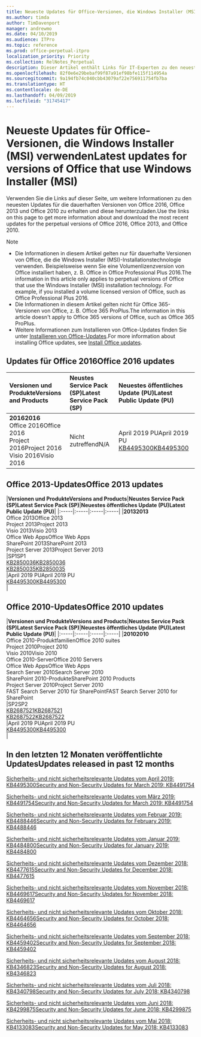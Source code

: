 ```yaml
---
title: Neueste Updates für Office-Versionen, die Windows Installer (MSI) verwenden
ms.author: timda
author: TimDavenport
manager: andrewmo
ms.date: 04/10/2019
ms.audience: ITPro
ms.topic: reference
ms.prod: office-perpetual-itpro
localization_priority: Priority
ms.collection: RelNotes_Perpetual
description: Dieser Artikel enthält Links für IT-Experten zu den neuesten Updateinformationen für dauerhafte Versionen von Office 2016, Office 2013 und Office 2010
ms.openlocfilehash: 82f0e6e29bebaf99f87a91ef98bfe115f114954a
ms.sourcegitcommit: 9a194fb74c040cbb43079af22e756911754fb7ba
ms.translationtype: HT
ms.contentlocale: de-DE
ms.lasthandoff: 04/09/2019
ms.locfileid: "31745417"
---
```

# <a name="latest-updates-for-versions-of-office-that-use-windows-installer-msi"></a><span data-ttu-id="02b67-103">Neueste Updates für Office-Versionen, die Windows Installer (MSI) verwenden</span><span class="sxs-lookup"><span data-stu-id="02b67-103">Latest updates for versions of Office that use Windows Installer (MSI)</span></span>

<span data-ttu-id="02b67-104">Verwenden Sie die Links auf dieser Seite, um weitere Informationen zu den neuesten Updates für die dauerhaften Versionen von Office 2016, Office 2013 und Office 2010 zu erhalten und diese herunterzuladen.</span><span class="sxs-lookup"><span data-stu-id="02b67-104">Use the links on this page to get more information about and download the most recent updates for the perpetual versions of Office 2016, Office 2013, and Office 2010.</span></span>
  
 
> [!NOTE]
> - <span data-ttu-id="02b67-p101">Die Informationen in diesem Artikel gelten nur für dauerhafte Versionen von Office, die die Windows Installer (MSI)-Installationstechnologie verwenden. Beispielsweise wenn Sie eine Volumenlizenzversion von Office installiert haben, z. B. Office in Office Professional Plus 2016.</span><span class="sxs-lookup"><span data-stu-id="02b67-p101">The information in this article only applies to perpetual versions of Office that use the Windows Installer (MSI) installation technology. For example, if you installed a volume licensed version of Office, such as Office Professional Plus 2016.</span></span>
> - <span data-ttu-id="02b67-107">Die Informationen in diesem Artikel gelten nicht für Office 365-Versionen von Office, z. B. Office 365 ProPlus.</span><span class="sxs-lookup"><span data-stu-id="02b67-107">The information in this article doesn't apply to Office 365 versions of Office, such as Office 365 ProPlus.</span></span>
> - <span data-ttu-id="02b67-108">Weitere Informationen zum Installieren von Office-Updates finden Sie unter [Installieren von Office-Updates](https://support.office.com/article/2ab296f3-7f03-43a2-8e50-46de917611c5).</span><span class="sxs-lookup"><span data-stu-id="02b67-108">For more information about installing Office updates, see [Install Office updates](https://support.office.com/article/2ab296f3-7f03-43a2-8e50-46de917611c5).</span></span> 


## <a name="office-2016-updates"></a><span data-ttu-id="02b67-109">Updates für Office 2016</span><span class="sxs-lookup"><span data-stu-id="02b67-109">Office 2016 updates</span></span>

|**<span data-ttu-id="02b67-110">Versionen und Produkte</span><span class="sxs-lookup"><span data-stu-id="02b67-110">Versions and Products</span></span>**|**<span data-ttu-id="02b67-111">Neustes Service Pack (SP)</span><span class="sxs-lookup"><span data-stu-id="02b67-111">Latest Service Pack (SP)</span></span>**|**<span data-ttu-id="02b67-112">Neuestes öffentliches Update (PU)</span><span class="sxs-lookup"><span data-stu-id="02b67-112">Latest Public Update (PU)</span></span>**|
|:-----|:-----|:-----|
|**<span data-ttu-id="02b67-113">2016</span><span class="sxs-lookup"><span data-stu-id="02b67-113">2016</span></span>** <br/> <span data-ttu-id="02b67-114">Office 2016</span><span class="sxs-lookup"><span data-stu-id="02b67-114">Office 2016</span></span>  <br/> <span data-ttu-id="02b67-115">Project 2016</span><span class="sxs-lookup"><span data-stu-id="02b67-115">Project 2016</span></span>  <br/> <span data-ttu-id="02b67-116">Visio 2016</span><span class="sxs-lookup"><span data-stu-id="02b67-116">Visio 2016</span></span>  <br/> |<span data-ttu-id="02b67-117">Nicht zutreffend</span><span class="sxs-lookup"><span data-stu-id="02b67-117">N/A</span></span>  <br/> |<span data-ttu-id="02b67-118">April 2019 PU</span><span class="sxs-lookup"><span data-stu-id="02b67-118">April 2019 PU</span></span>  <br/> [<span data-ttu-id="02b67-119">KB4495300</span><span class="sxs-lookup"><span data-stu-id="02b67-119">KB4495300</span></span>](https://support.microsoft.com/help/4495300) <br/> |
   
## <a name="office-2013-updates"></a><span data-ttu-id="02b67-120">Office 2013-Updates</span><span class="sxs-lookup"><span data-stu-id="02b67-120">Office 2013 updates</span></span>

|**<span data-ttu-id="02b67-121">Versionen und Produkte</span><span class="sxs-lookup"><span data-stu-id="02b67-121">Versions and Products</span></span>**|**<span data-ttu-id="02b67-122">Neustes Service Pack (SP)</span><span class="sxs-lookup"><span data-stu-id="02b67-122">Latest Service Pack (SP)</span></span>**|**<span data-ttu-id="02b67-123">Neuestes öffentliches Update (PU)</span><span class="sxs-lookup"><span data-stu-id="02b67-123">Latest Public Update (PU)</span></span>**|
|:-----|:-----|:-----|:-----|
|**<span data-ttu-id="02b67-124">2013</span><span class="sxs-lookup"><span data-stu-id="02b67-124">2013</span></span>** <br/> <span data-ttu-id="02b67-125">Office 2013</span><span class="sxs-lookup"><span data-stu-id="02b67-125">Office 2013</span></span>  <br/> <span data-ttu-id="02b67-126">Project 2013</span><span class="sxs-lookup"><span data-stu-id="02b67-126">Project 2013</span></span>  <br/> <span data-ttu-id="02b67-127">Visio 2013</span><span class="sxs-lookup"><span data-stu-id="02b67-127">Visio 2013</span></span>  <br/> <span data-ttu-id="02b67-128">Office Web Apps</span><span class="sxs-lookup"><span data-stu-id="02b67-128">Office Web Apps</span></span>  <br/> <span data-ttu-id="02b67-129">SharePoint 2013</span><span class="sxs-lookup"><span data-stu-id="02b67-129">SharePoint 2013</span></span>  <br/> <span data-ttu-id="02b67-130">Project Server 2013</span><span class="sxs-lookup"><span data-stu-id="02b67-130">Project Server 2013</span></span>  <br/> |<span data-ttu-id="02b67-131">SP1</span><span class="sxs-lookup"><span data-stu-id="02b67-131">SP1</span></span> <br/> [<span data-ttu-id="02b67-132">KB2850036</span><span class="sxs-lookup"><span data-stu-id="02b67-132">KB2850036</span></span>](https://support.microsoft.com/kb/2850036) <br/>[<span data-ttu-id="02b67-133">KB2850035</span><span class="sxs-lookup"><span data-stu-id="02b67-133">KB2850035</span></span>](https://support.microsoft.com/kb/2850035) <br/> |<span data-ttu-id="02b67-134">April 2019 PU</span><span class="sxs-lookup"><span data-stu-id="02b67-134">April 2019 PU</span></span>  <br/> [<span data-ttu-id="02b67-135">KB4495300</span><span class="sxs-lookup"><span data-stu-id="02b67-135">KB4495300</span></span>](https://support.microsoft.com/help/4495300) <br/> |
   
## <a name="office-2010-updates"></a><span data-ttu-id="02b67-136">Office 2010-Updates</span><span class="sxs-lookup"><span data-stu-id="02b67-136">Office 2010 updates</span></span>

|**<span data-ttu-id="02b67-137">Versionen und Produkte</span><span class="sxs-lookup"><span data-stu-id="02b67-137">Versions and Products</span></span>**|**<span data-ttu-id="02b67-138">Neustes Service Pack (SP)</span><span class="sxs-lookup"><span data-stu-id="02b67-138">Latest Service Pack (SP)</span></span>**|**<span data-ttu-id="02b67-139">Neuestes öffentliches Update (PU)</span><span class="sxs-lookup"><span data-stu-id="02b67-139">Latest Public Update (PU)</span></span>**|
|:-----|:-----|:-----|:-----|
|**<span data-ttu-id="02b67-140">2010</span><span class="sxs-lookup"><span data-stu-id="02b67-140">2010</span></span>** <br/> <span data-ttu-id="02b67-141">Office 2010-Produktfamilien</span><span class="sxs-lookup"><span data-stu-id="02b67-141">Office 2010 suites</span></span>  <br/> <span data-ttu-id="02b67-142">Project 2010</span><span class="sxs-lookup"><span data-stu-id="02b67-142">Project 2010</span></span>  <br/> <span data-ttu-id="02b67-143">Visio 2010</span><span class="sxs-lookup"><span data-stu-id="02b67-143">Visio 2010</span></span>  <br/> <span data-ttu-id="02b67-144">Office 2010-Server</span><span class="sxs-lookup"><span data-stu-id="02b67-144">Office 2010 Servers</span></span>  <br/> <span data-ttu-id="02b67-145">Office Web Apps</span><span class="sxs-lookup"><span data-stu-id="02b67-145">Office Web Apps</span></span>  <br/> <span data-ttu-id="02b67-146">Search Server 2010</span><span class="sxs-lookup"><span data-stu-id="02b67-146">Search Server 2010</span></span>  <br/> <span data-ttu-id="02b67-147">SharePoint 2010-Produkte</span><span class="sxs-lookup"><span data-stu-id="02b67-147">SharePoint 2010 Products</span></span>  <br/> <span data-ttu-id="02b67-148">Project Server 2010</span><span class="sxs-lookup"><span data-stu-id="02b67-148">Project Server 2010</span></span>  <br/> <span data-ttu-id="02b67-149">FAST Search Server 2010 für SharePoint</span><span class="sxs-lookup"><span data-stu-id="02b67-149">FAST Search Server 2010 for SharePoint</span></span>  <br/> |<span data-ttu-id="02b67-150">SP2</span><span class="sxs-lookup"><span data-stu-id="02b67-150">SP2</span></span> <br/>[<span data-ttu-id="02b67-151">KB2687521</span><span class="sxs-lookup"><span data-stu-id="02b67-151">KB2687521</span></span>](https://support.microsoft.com/kb/2687521) <br/> [<span data-ttu-id="02b67-152">KB2687522</span><span class="sxs-lookup"><span data-stu-id="02b67-152">KB2687522</span></span>](https://support.microsoft.com/kb/2687522) <br/> |<span data-ttu-id="02b67-153">April 2019 PU</span><span class="sxs-lookup"><span data-stu-id="02b67-153">April 2019 PU</span></span> <br/>[<span data-ttu-id="02b67-154">KB4495300</span><span class="sxs-lookup"><span data-stu-id="02b67-154">KB4495300</span></span>](https://support.microsoft.com/help/4495300) <br/>|
   

   
## <a name="updates-released-in-past-12-months"></a><span data-ttu-id="02b67-155">In den letzten 12 Monaten veröffentlichte Updates</span><span class="sxs-lookup"><span data-stu-id="02b67-155">Updates released in past 12 months</span></span>

[<span data-ttu-id="02b67-156">Sicherheits- und nicht sicherheitsrelevante Updates vom April 2019: KB4495300</span><span class="sxs-lookup"><span data-stu-id="02b67-156">Security and Non-Security Updates for March 2019: KB4491754</span></span>](https://support.microsoft.com/en-us/help/4495300)

[<span data-ttu-id="02b67-157">Sicherheits- und nicht sicherheitsrelevante Updates vom März 2019: KB4491754</span><span class="sxs-lookup"><span data-stu-id="02b67-157">Security and Non-Security Updates for March 2019: KB4491754</span></span>](https://support.microsoft.com/en-us/help/4491754) 

[<span data-ttu-id="02b67-158">Sicherheits- und nicht sicherheitsrelevante Updates vom Februar 2019: KB4488446</span><span class="sxs-lookup"><span data-stu-id="02b67-158">Security and Non-Security Updates for February 2019: KB4488446</span></span>](https://support.microsoft.com/help/4488446)

[<span data-ttu-id="02b67-159">Sicherheits- und nicht sicherheitsrelevante Updates vom Januar 2019: KB4484800</span><span class="sxs-lookup"><span data-stu-id="02b67-159">Security and Non-Security Updates for January 2019: KB4484800</span></span>](https://support.microsoft.com/help/4484800)

[<span data-ttu-id="02b67-160">Sicherheits- und nicht sicherheitsrelevante Updates vom Dezember 2018: KB4477615</span><span class="sxs-lookup"><span data-stu-id="02b67-160">Security and Non-Security Updates for December 2018: KB4477615</span></span>](https://support.microsoft.com/help/4477615)

[<span data-ttu-id="02b67-161">Sicherheits- und nicht sicherheitsrelevante Updates vom November 2018: KB4469617</span><span class="sxs-lookup"><span data-stu-id="02b67-161">Security and Non-Security Updates for November 2018: KB4469617</span></span>](https://support.microsoft.com/help/4469617)

[<span data-ttu-id="02b67-162">Sicherheits- und nicht sicherheitsrelevante Updates vom Oktober 2018: KB4464656</span><span class="sxs-lookup"><span data-stu-id="02b67-162">Security and Non-Security Updates for October 2018: KB4464656</span></span>](https://support.microsoft.com/help/4464656)

[<span data-ttu-id="02b67-163">Sicherheits- und nicht sicherheitsrelevante Updates vom September 2018: KB4459402</span><span class="sxs-lookup"><span data-stu-id="02b67-163">Security and Non-Security Updates for September 2018: KB4459402</span></span>](https://support.microsoft.com/help/4459402) 

[<span data-ttu-id="02b67-164">Sicherheits- und nicht sicherheitsrelevante Updates vom August 2018: KB4346823</span><span class="sxs-lookup"><span data-stu-id="02b67-164">Security and Non-Security Updates for August 2018: KB4346823</span></span>](https://support.microsoft.com/help/4346823)   

[<span data-ttu-id="02b67-165">Sicherheits- und nicht sicherheitsrelevante Updates vom Juli 2018: KB4340798</span><span class="sxs-lookup"><span data-stu-id="02b67-165">Security and Non-Security Updates for July 2018: KB4340798</span></span>](https://support.microsoft.com/help/4340798)   

[<span data-ttu-id="02b67-166">Sicherheits- und nicht sicherheitsrelevante Updates vom Juni 2018: KB4299875</span><span class="sxs-lookup"><span data-stu-id="02b67-166">Security and Non-Security Updates for June 2018: KB4299875</span></span>](https://support.microsoft.com/help/4299875)  

[<span data-ttu-id="02b67-167">Sicherheits- und nicht sicherheitsrelevante Updates vom Mai 2018: KB4133083</span><span class="sxs-lookup"><span data-stu-id="02b67-167">Security and Non-Security Updates for May 2018: KB4133083</span></span> ](https://support.microsoft.com/en-us/help/4133083)
  
 
  
 
  

  
   
  
